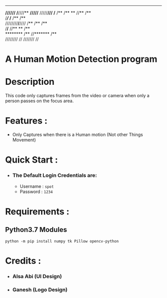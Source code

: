  ******** *******    *******   **********
 **////// /**////**  **/////** /////**/// 
/**       /**   /** **     //**    /**    
/*********/******* /**      /**    /**    
////////**/**////  /**      /**    /**    
       /**/**      //**     **     /**    
 ******** /**       //*******      /**    
////////  //         ///////       //     

                                          
                                          
# A Human Motion Detection program

# Description
   This code only captures frames from the video or camera
   when only a person passes on the focus area.


# Features :
   - Only Captures when there is a Human motion (Not other Things Movement)


# Quick Start :
   - ### The Default Login Credentials are:
      - Username : ```spot```
      - Password : ```1234```


# Requirements :
   ## Python3.7 Modules
```
python -m pip install numpy tk Pillow opencv-python
```


# Credits :
   - ### Alsa Abi (UI Design)
   - ### Ganesh (Logo Design)

